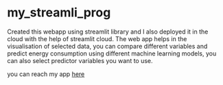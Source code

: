 # my_streamli_prog

Created this webapp using streamlit library and I also deployed it in the cloud with the help of streamlit cloud. The web app helps in the visualisation of selected data, you can compare different variables and predict energy consumption using different machine learning models, you can also select predictor variables you want to use.

you can reach my app [here](https://share.streamlit.io/phunbie/my_streamli_prog/main.py)
